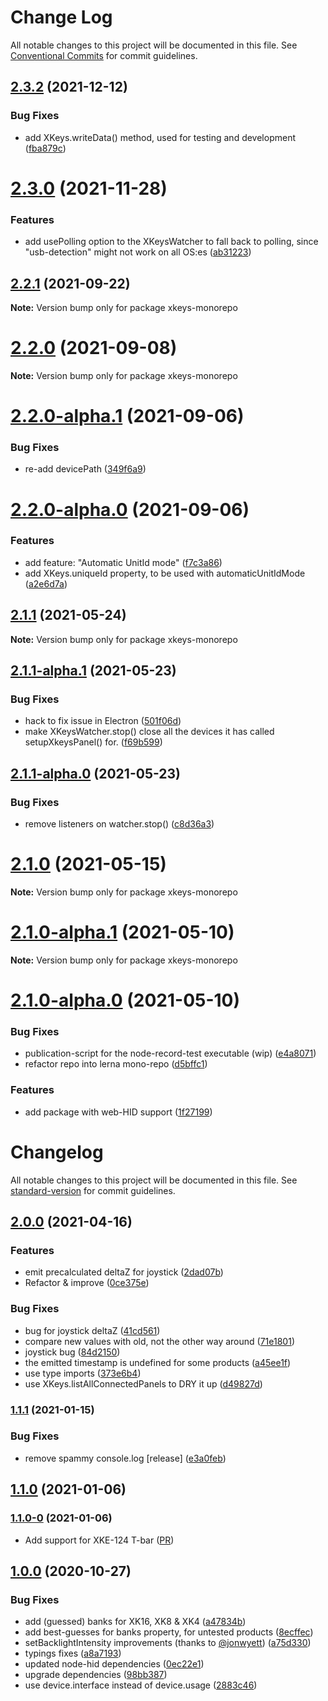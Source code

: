 # Change Log

All notable changes to this project will be documented in this file.
See [Conventional Commits](https://conventionalcommits.org) for commit guidelines.

## [2.3.2](https://github.com/SuperFlyTV/xkeys/compare/v2.3.0...v2.3.2) (2021-12-12)


### Bug Fixes

* add XKeys.writeData() method, used for testing and development ([fba879c](https://github.com/SuperFlyTV/xkeys/commit/fba879c0f93ee64fbcdbd7faf5863998300c2016))





# [2.3.0](https://github.com/SuperFlyTV/xkeys/compare/v2.2.1...v2.3.0) (2021-11-28)


### Features

* add usePolling option to the XKeysWatcher to fall back to polling, since "usb-detection" might not work on all OS:es ([ab31223](https://github.com/SuperFlyTV/xkeys/commit/ab312236b14cb8f961d0b0bf878c611487a5983f))





## [2.2.1](https://github.com/SuperFlyTV/xkeys/compare/v2.2.0...v2.2.1) (2021-09-22)

**Note:** Version bump only for package xkeys-monorepo





# [2.2.0](https://github.com/SuperFlyTV/xkeys/compare/v2.2.0-alpha.1...v2.2.0) (2021-09-08)

**Note:** Version bump only for package xkeys-monorepo





# [2.2.0-alpha.1](https://github.com/SuperFlyTV/xkeys/compare/v2.2.0-alpha.0...v2.2.0-alpha.1) (2021-09-06)


### Bug Fixes

* re-add devicePath ([349f6a9](https://github.com/SuperFlyTV/xkeys/commit/349f6a93ace9480e18d5ed695186920165fea6e7))





# [2.2.0-alpha.0](https://github.com/SuperFlyTV/xkeys/compare/v2.1.1...v2.2.0-alpha.0) (2021-09-06)


### Features

* add feature: "Automatic UnitId mode" ([f7c3a86](https://github.com/SuperFlyTV/xkeys/commit/f7c3a869e8820f856831aad576ce7978dfb9d75c))
* add XKeys.uniqueId property, to be used with automaticUnitIdMode ([a2e6d7a](https://github.com/SuperFlyTV/xkeys/commit/a2e6d7a6ec917d82bc2a71c1922c22c061232908))





## [2.1.1](https://github.com/SuperFlyTV/xkeys/compare/v2.1.1-alpha.1...v2.1.1) (2021-05-24)

**Note:** Version bump only for package xkeys-monorepo





## [2.1.1-alpha.1](https://github.com/SuperFlyTV/xkeys/compare/v2.1.1-alpha.0...v2.1.1-alpha.1) (2021-05-23)


### Bug Fixes

* hack to fix issue in Electron ([501f06d](https://github.com/SuperFlyTV/xkeys/commit/501f06de9a2413832dab4b6a0ef4ef7d2b668967))
* make XKeysWatcher.stop() close all the devices it has called setupXkeysPanel() for. ([f69b599](https://github.com/SuperFlyTV/xkeys/commit/f69b59912a62b8dcc5ff00a2083c793851bba15c))





## [2.1.1-alpha.0](https://github.com/SuperFlyTV/xkeys/compare/v2.1.0...v2.1.1-alpha.0) (2021-05-23)


### Bug Fixes

* remove listeners on watcher.stop() ([c8d36a3](https://github.com/SuperFlyTV/xkeys/commit/c8d36a3602b8c460233b82a48f6c28a04f52c9de))





# [2.1.0](https://github.com/SuperFlyTV/xkeys/compare/v2.1.0-alpha.0...v2.1.0) (2021-05-15)

**Note:** Version bump only for package xkeys-monorepo





# [2.1.0-alpha.1](https://github.com/SuperFlyTV/xkeys/compare/v2.1.0-alpha.0...v2.1.0-alpha.1) (2021-05-10)

**Note:** Version bump only for package xkeys-monorepo





# [2.1.0-alpha.0](https://github.com/SuperFlyTV/xkeys/compare/v2.0.0...v2.1.0-alpha.0) (2021-05-10)


### Bug Fixes

* publication-script for the node-record-test executable (wip) ([e4a8071](https://github.com/SuperFlyTV/xkeys/commit/e4a80719686048b010976d464adb6a40bf86b3c0))
* refactor repo into lerna mono-repo ([d5bffc1](https://github.com/SuperFlyTV/xkeys/commit/d5bffc1798e7c8e89ae9fcc4355afd438ea82d3a))


### Features

* add package with web-HID support ([1f27199](https://github.com/SuperFlyTV/xkeys/commit/1f2719969faf93ba45a2bc767f64543fb9ffe6ea))





# Changelog

All notable changes to this project will be documented in this file. See [standard-version](https://github.com/conventional-changelog/standard-version) for commit guidelines.

## [2.0.0](https://github.com/SuperFlyTV/xkeys/compare/v1.1.1...v2.0.0) (2021-04-16)


### Features

* emit precalculated deltaZ for joystick ([2dad07b](https://github.com/SuperFlyTV/xkeys/commit/2dad07b895ba1c284a708a017eb6e7008e2e15a9))
* Refactor & improve ([0ce375e](https://github.com/SuperFlyTV/xkeys/commit/0ce375ef4f16ccdfa05623f4382084fecbe4162d))


### Bug Fixes

* bug for joystick deltaZ ([41cd561](https://github.com/SuperFlyTV/xkeys/commit/41cd5618e48f8b07c9bcbe9a5760c02e3cadb529))
* compare new values with old, not the other way around ([71e1801](https://github.com/SuperFlyTV/xkeys/commit/71e1801e2fbf5a8c3e9e1f71cc839ada72eb796c))
* joystick bug ([84d2150](https://github.com/SuperFlyTV/xkeys/commit/84d21503ff670f1e4b6d1f021d1b98b1c661fc55))
* the emitted timestamp is undefined for some products ([a45ee1f](https://github.com/SuperFlyTV/xkeys/commit/a45ee1fd7982d40ef9b3f97f0ffa6c2a7d928d71))
* use type imports ([373e6b4](https://github.com/SuperFlyTV/xkeys/commit/373e6b40144e9d51ec064cb50deb315a50f24868))
* use XKeys.listAllConnectedPanels to DRY it up ([d49827d](https://github.com/SuperFlyTV/xkeys/commit/d49827d093474eeebd9d294c4f7c391c54c5daec))

### [1.1.1](https://github.com/SuperFlyTV/xkeys/compare/v1.1.0...v1.1.1) (2021-01-15)


### Bug Fixes

* remove spammy console.log [release] ([e3a0feb](https://github.com/SuperFlyTV/xkeys/commit/e3a0feb0b48686adc1eb2b431a140c25c721c906))

## [1.1.0](https://github.com/SuperFlyTV/xkeys/compare/v1.0.0...v1.1.0) (2021-01-06)

### [1.1.0-0](https://github.com/SuperFlyTV/xkeys/compare/v1.0.0...v1.0.1-0) (2021-01-06)
* Add support for XKE-124 T-bar ([PR](https://github.com/SuperFlyTV/xkeys/pull/23))

## [1.0.0](https://github.com/SuperFlyTV/xkeys/compare/v0.1.1...v1.0.0) (2020-10-27)


### Bug Fixes

* add (guessed) banks for XK16, XK8 & XK4 ([a47834b](https://github.com/SuperFlyTV/xkeys/commit/a47834be031d29033dd04f5978dd7156c473a282))
* add best-guesses for banks property, for untested products ([8ecffec](https://github.com/SuperFlyTV/xkeys/commit/8ecffeca442b1b5b06fe683b30a4d05e55fb010f))
* setBacklightIntensity improvements (thanks to [@jonwyett](https://github.com/jonwyett)) ([a75d330](https://github.com/SuperFlyTV/xkeys/commit/a75d330f2161cf8b9d191feec2985ff14a36689d))
* typings fixes ([a8a7193](https://github.com/SuperFlyTV/xkeys/commit/a8a7193ba44bc691676161dcb3955d7184c1dbae))
* updated node-hid dependencies ([0ec22e1](https://github.com/SuperFlyTV/xkeys/commit/0ec22e10e9f471ed6a9555847a7f37a645e75228))
* upgrade dependencies ([98bb387](https://github.com/SuperFlyTV/xkeys/commit/98bb3878ece0f4e5032d31200ba641b881e40006))
* use device.interface instead of device.usage ([2883c46](https://github.com/SuperFlyTV/xkeys/commit/2883c466f2ea26585a14b6e9765fa4146ba17554))
